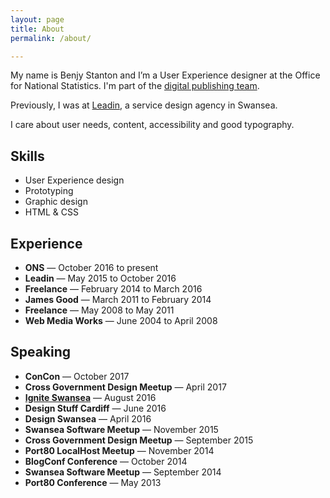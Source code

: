 ```yaml
---
layout: page
title: About
permalink: /about/

---
```


My name is Benjy Stanton and I’m a User Experience designer at the Office for National Statistics. I'm part of the [digital publishing team](https://blog.ons.digital/).

Previously, I was at [Leadin](http://leadin.co.uk/), a service design agency in Swansea.

I care about user needs, content, accessibility and good typography.

## Skills

- User Experience design
- Prototyping
- Graphic design
- HTML & CSS

## Experience

- **ONS** — October 2016 to present
- **Leadin** — May 2015 to October 2016
- **Freelance** — February 2014 to March 2016
- **James Good** — March 2011 to February 2014
- **Freelance** — May 2008 to May 2011
- **Web Media Works** — June 2004 to April 2008

## Speaking

- **ConCon** — October 2017
- **Cross Government Design Meetup** — April 2017
- **[Ignite Swansea](https://www.youtube.com/watch?v=9_XQ6H9Kmh0)** — August 2016
- **Design Stuff Cardiff** — June 2016
- **Design Swansea** — April 2016
- **Swansea Software Meetup** — November 2015
- **Cross Government Design Meetup** — September 2015
- **Port80 LocalHost Meetup** — November 2014
- **BlogConf Conference** — October 2014
- **Swansea Software Meetup** — September 2014
- **Port80 Conference** — May 2013
